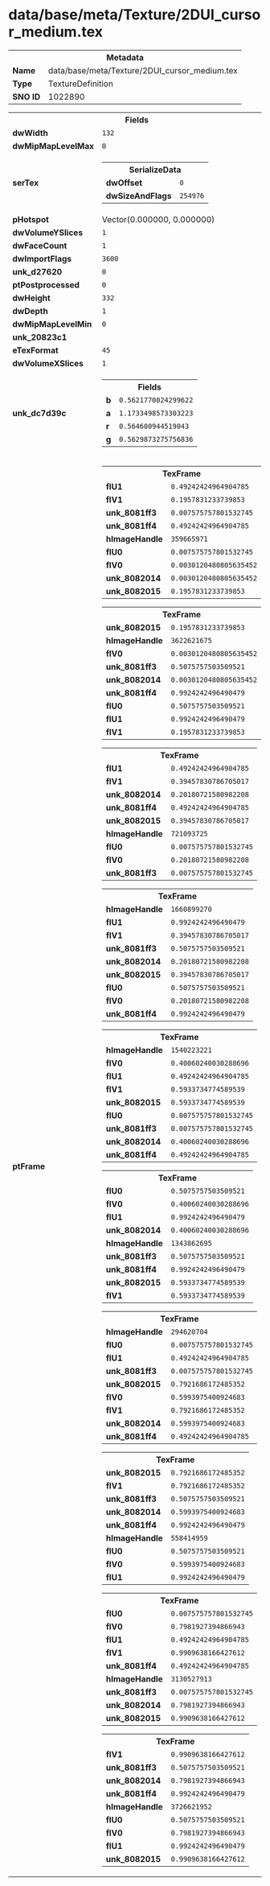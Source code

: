 <h1>data/base/meta/Texture/2DUI_cursor_medium.tex</h1><table><tr><th colspan="100%">Metadata</th></tr><tr><td><b>Name</b></td><td>data/base/meta/Texture/2DUI_cursor_medium.tex</td></tr><tr><td><b>Type</b></td><td>TextureDefinition</td></tr><tr><td><b>SNO ID</b></td><td>1022890</td></tr></table>

<table><tr><th colspan="100%">Fields</th></tr><tr><td><b>dwWidth</b></td><td><code>132</code></td></tr><tr><td><b>dwMipMapLevelMax</b></td><td><code>0</code></td></tr><tr><td><b>serTex</b></td><td><table><tr><th colspan="100%">SerializeData</th></tr><tr><td><b>dwOffset</b></td><td><code>0</code></td></tr><tr><td><b>dwSizeAndFlags</b></td><td><code>254976</code></td></tr></table>


</td></tr><tr><td><b>pHotspot</b></td><td>Vector(0.000000, 0.000000)</td></tr><tr><td><b>dwVolumeYSlices</b></td><td><code>1</code></td></tr><tr><td><b>dwFaceCount</b></td><td><code>1</code></td></tr><tr><td><b>dwImportFlags</b></td><td><code>3600</code></td></tr><tr><td><b>unk_d27620</b></td><td><code>0</code></td></tr><tr><td><b>ptPostprocessed</b></td><td><code>0</code></td></tr><tr><td><b>dwHeight</b></td><td><code>332</code></td></tr><tr><td><b>dwDepth</b></td><td><code>1</code></td></tr><tr><td><b>dwMipMapLevelMin</b></td><td><code>0</code></td></tr><tr><td><b>unk_20823c1</b></td><td></td></tr><tr><td><b>eTexFormat</b></td><td><code>45</code></td></tr><tr><td><b>dwVolumeXSlices</b></td><td><code>1</code></td></tr><tr><td><b>unk_dc7d39c</b></td><td><table><tr><th colspan="100%">Fields</th></tr><tr><td><b>b</b></td><td><code>0.5621770024299622</code></td></tr><tr><td><b>a</b></td><td><code>1.1733498573303223</code></td></tr><tr><td><b>r</b></td><td><code>0.564600944519043</code></td></tr><tr><td><b>g</b></td><td><code>0.5629873275756836</code></td></tr></table>

</td></tr><tr><td><b>ptFrame</b></td><td><table><tr><th colspan="100%">TexFrame</th></tr><tr><td><b>flU1</b></td><td><code>0.49242424964904785</code></td></tr><tr><td><b>flV1</b></td><td><code>0.1957831233739853</code></td></tr><tr><td><b>unk_8081ff3</b></td><td><code>0.007575757801532745</code></td></tr><tr><td><b>unk_8081ff4</b></td><td><code>0.49242424964904785</code></td></tr><tr><td><b>hImageHandle</b></td><td><code>359665971</code></td></tr><tr><td><b>flU0</b></td><td><code>0.007575757801532745</code></td></tr><tr><td><b>flV0</b></td><td><code>0.0030120480805635452</code></td></tr><tr><td><b>unk_8082014</b></td><td><code>0.0030120480805635452</code></td></tr><tr><td><b>unk_8082015</b></td><td><code>0.1957831233739853</code></td></tr></table>


<table><tr><th colspan="100%">TexFrame</th></tr><tr><td><b>unk_8082015</b></td><td><code>0.1957831233739853</code></td></tr><tr><td><b>hImageHandle</b></td><td><code>3622621675</code></td></tr><tr><td><b>flV0</b></td><td><code>0.0030120480805635452</code></td></tr><tr><td><b>unk_8081ff3</b></td><td><code>0.5075757503509521</code></td></tr><tr><td><b>unk_8082014</b></td><td><code>0.0030120480805635452</code></td></tr><tr><td><b>unk_8081ff4</b></td><td><code>0.9924242496490479</code></td></tr><tr><td><b>flU0</b></td><td><code>0.5075757503509521</code></td></tr><tr><td><b>flU1</b></td><td><code>0.9924242496490479</code></td></tr><tr><td><b>flV1</b></td><td><code>0.1957831233739853</code></td></tr></table>


<table><tr><th colspan="100%">TexFrame</th></tr><tr><td><b>flU1</b></td><td><code>0.49242424964904785</code></td></tr><tr><td><b>flV1</b></td><td><code>0.39457830786705017</code></td></tr><tr><td><b>unk_8082014</b></td><td><code>0.20180721580982208</code></td></tr><tr><td><b>unk_8081ff4</b></td><td><code>0.49242424964904785</code></td></tr><tr><td><b>unk_8082015</b></td><td><code>0.39457830786705017</code></td></tr><tr><td><b>hImageHandle</b></td><td><code>721093725</code></td></tr><tr><td><b>flU0</b></td><td><code>0.007575757801532745</code></td></tr><tr><td><b>flV0</b></td><td><code>0.20180721580982208</code></td></tr><tr><td><b>unk_8081ff3</b></td><td><code>0.007575757801532745</code></td></tr></table>


<table><tr><th colspan="100%">TexFrame</th></tr><tr><td><b>hImageHandle</b></td><td><code>1660899270</code></td></tr><tr><td><b>flU1</b></td><td><code>0.9924242496490479</code></td></tr><tr><td><b>flV1</b></td><td><code>0.39457830786705017</code></td></tr><tr><td><b>unk_8081ff3</b></td><td><code>0.5075757503509521</code></td></tr><tr><td><b>unk_8082014</b></td><td><code>0.20180721580982208</code></td></tr><tr><td><b>unk_8082015</b></td><td><code>0.39457830786705017</code></td></tr><tr><td><b>flU0</b></td><td><code>0.5075757503509521</code></td></tr><tr><td><b>flV0</b></td><td><code>0.20180721580982208</code></td></tr><tr><td><b>unk_8081ff4</b></td><td><code>0.9924242496490479</code></td></tr></table>


<table><tr><th colspan="100%">TexFrame</th></tr><tr><td><b>hImageHandle</b></td><td><code>1540223221</code></td></tr><tr><td><b>flV0</b></td><td><code>0.40060240030288696</code></td></tr><tr><td><b>flU1</b></td><td><code>0.49242424964904785</code></td></tr><tr><td><b>flV1</b></td><td><code>0.5933734774589539</code></td></tr><tr><td><b>unk_8082015</b></td><td><code>0.5933734774589539</code></td></tr><tr><td><b>flU0</b></td><td><code>0.007575757801532745</code></td></tr><tr><td><b>unk_8081ff3</b></td><td><code>0.007575757801532745</code></td></tr><tr><td><b>unk_8082014</b></td><td><code>0.40060240030288696</code></td></tr><tr><td><b>unk_8081ff4</b></td><td><code>0.49242424964904785</code></td></tr></table>


<table><tr><th colspan="100%">TexFrame</th></tr><tr><td><b>flU0</b></td><td><code>0.5075757503509521</code></td></tr><tr><td><b>flV0</b></td><td><code>0.40060240030288696</code></td></tr><tr><td><b>flU1</b></td><td><code>0.9924242496490479</code></td></tr><tr><td><b>unk_8082014</b></td><td><code>0.40060240030288696</code></td></tr><tr><td><b>hImageHandle</b></td><td><code>1343862695</code></td></tr><tr><td><b>unk_8081ff3</b></td><td><code>0.5075757503509521</code></td></tr><tr><td><b>unk_8081ff4</b></td><td><code>0.9924242496490479</code></td></tr><tr><td><b>unk_8082015</b></td><td><code>0.5933734774589539</code></td></tr><tr><td><b>flV1</b></td><td><code>0.5933734774589539</code></td></tr></table>


<table><tr><th colspan="100%">TexFrame</th></tr><tr><td><b>hImageHandle</b></td><td><code>294620704</code></td></tr><tr><td><b>flU0</b></td><td><code>0.007575757801532745</code></td></tr><tr><td><b>flU1</b></td><td><code>0.49242424964904785</code></td></tr><tr><td><b>unk_8081ff3</b></td><td><code>0.007575757801532745</code></td></tr><tr><td><b>unk_8082015</b></td><td><code>0.7921686172485352</code></td></tr><tr><td><b>flV0</b></td><td><code>0.5993975400924683</code></td></tr><tr><td><b>flV1</b></td><td><code>0.7921686172485352</code></td></tr><tr><td><b>unk_8082014</b></td><td><code>0.5993975400924683</code></td></tr><tr><td><b>unk_8081ff4</b></td><td><code>0.49242424964904785</code></td></tr></table>


<table><tr><th colspan="100%">TexFrame</th></tr><tr><td><b>unk_8082015</b></td><td><code>0.7921686172485352</code></td></tr><tr><td><b>flV1</b></td><td><code>0.7921686172485352</code></td></tr><tr><td><b>unk_8081ff3</b></td><td><code>0.5075757503509521</code></td></tr><tr><td><b>unk_8082014</b></td><td><code>0.5993975400924683</code></td></tr><tr><td><b>unk_8081ff4</b></td><td><code>0.9924242496490479</code></td></tr><tr><td><b>hImageHandle</b></td><td><code>558414959</code></td></tr><tr><td><b>flU0</b></td><td><code>0.5075757503509521</code></td></tr><tr><td><b>flV0</b></td><td><code>0.5993975400924683</code></td></tr><tr><td><b>flU1</b></td><td><code>0.9924242496490479</code></td></tr></table>


<table><tr><th colspan="100%">TexFrame</th></tr><tr><td><b>flU0</b></td><td><code>0.007575757801532745</code></td></tr><tr><td><b>flV0</b></td><td><code>0.7981927394866943</code></td></tr><tr><td><b>flU1</b></td><td><code>0.49242424964904785</code></td></tr><tr><td><b>flV1</b></td><td><code>0.9909638166427612</code></td></tr><tr><td><b>unk_8081ff4</b></td><td><code>0.49242424964904785</code></td></tr><tr><td><b>hImageHandle</b></td><td><code>3130527913</code></td></tr><tr><td><b>unk_8081ff3</b></td><td><code>0.007575757801532745</code></td></tr><tr><td><b>unk_8082014</b></td><td><code>0.7981927394866943</code></td></tr><tr><td><b>unk_8082015</b></td><td><code>0.9909638166427612</code></td></tr></table>


<table><tr><th colspan="100%">TexFrame</th></tr><tr><td><b>flV1</b></td><td><code>0.9909638166427612</code></td></tr><tr><td><b>unk_8081ff3</b></td><td><code>0.5075757503509521</code></td></tr><tr><td><b>unk_8082014</b></td><td><code>0.7981927394866943</code></td></tr><tr><td><b>unk_8081ff4</b></td><td><code>0.9924242496490479</code></td></tr><tr><td><b>hImageHandle</b></td><td><code>3726621952</code></td></tr><tr><td><b>flU0</b></td><td><code>0.5075757503509521</code></td></tr><tr><td><b>flV0</b></td><td><code>0.7981927394866943</code></td></tr><tr><td><b>flU1</b></td><td><code>0.9924242496490479</code></td></tr><tr><td><b>unk_8082015</b></td><td><code>0.9909638166427612</code></td></tr></table>


</td></tr></table>

